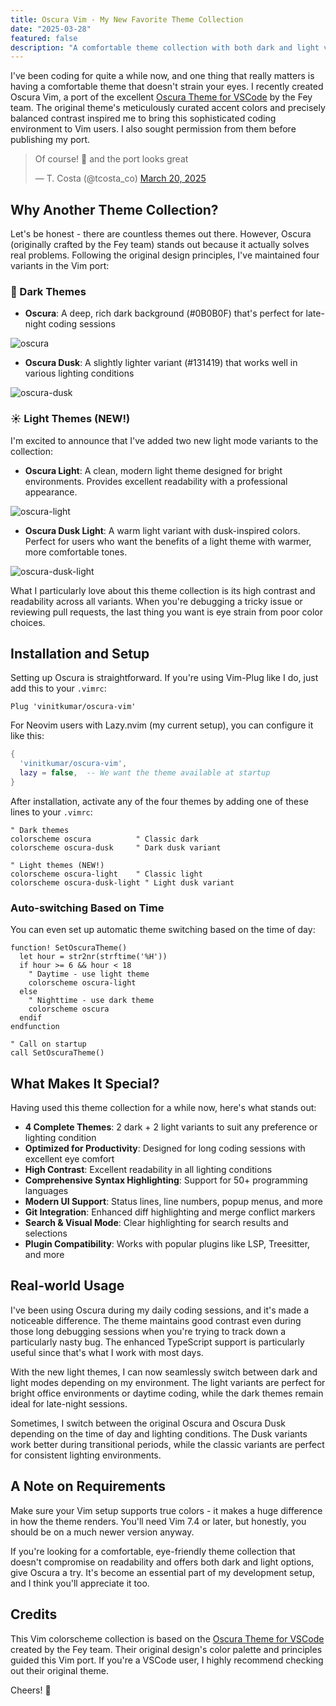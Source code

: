 ```yaml
---
title: Oscura Vim - My New Favorite Theme Collection
date: "2025-03-28"
featured: false
description: "A comfortable theme collection with both dark and light variants that's easy on the eyes"
---
```


I've been coding for quite a while now, and one thing that really matters is having a comfortable theme that doesn't strain your eyes. I recently created Oscura Vim, a port of the excellent [Oscura Theme for VSCode](https://marketplace.visualstudio.com/items?itemName=Fey.oscura) by the Fey team. The original theme's meticulously curated accent colors and precisely balanced contrast inspired me to bring this sophisticated coding environment to Vim users. I also sought permission from them before publishing my port. 

<blockquote class="twitter-tweet"><p lang="en" dir="ltr">Of course! 🤝 and the port looks great</p>&mdash; T. Costa (@tcosta_co) <a href="https://twitter.com/tcosta_co/status/1902719689903534386?ref_src=twsrc%5Etfw">March 20, 2025</a></blockquote> <script async src="https://platform.twitter.com/widgets.js" charset="utf-8"></script>

## Why Another Theme Collection?

Let's be honest - there are countless themes out there. However, Oscura (originally crafted by the Fey team) stands out because it actually solves real problems. Following the original design principles, I've maintained four variants in the Vim port:

### 🌙 Dark Themes

- **Oscura**: A deep, rich dark background (#0B0B0F) that's perfect for late-night coding sessions

![oscura](../../assets/nvim2.png)

- **Oscura Dusk**: A slightly lighter variant (#131419) that works well in various lighting conditions

![oscura-dusk](../../assets/nvim3.png)

### ☀️ Light Themes (NEW!)

I'm excited to announce that I've added two new light mode variants to the collection:

- **Oscura Light**: A clean, modern light theme designed for bright environments. Provides excellent readability with a professional appearance.

![oscura-light](../../assets/oscura-light.png)

- **Oscura Dusk Light**: A warm light variant with dusk-inspired colors. Perfect for users who want the benefits of a light theme with warmer, more comfortable tones.

![oscura-dusk-light](../../assets/oscura-dusk-light.png)

What I particularly love about this theme collection is its high contrast and readability across all variants. When you're debugging a tricky issue or reviewing pull requests, the last thing you want is eye strain from poor color choices.

## Installation and Setup

Setting up Oscura is straightforward. If you're using Vim-Plug like I do, just add this to your `.vimrc`:

```vim
Plug 'vinitkumar/oscura-vim'
```

For Neovim users with Lazy.nvim (my current setup), you can configure it like this:

```lua
{
  'vinitkumar/oscura-vim',
  lazy = false,  -- We want the theme available at startup
}
```

After installation, activate any of the four themes by adding one of these lines to your `.vimrc`:

```vim
" Dark themes
colorscheme oscura          " Classic dark
colorscheme oscura-dusk     " Dark dusk variant

" Light themes (NEW!)
colorscheme oscura-light    " Classic light
colorscheme oscura-dusk-light " Light dusk variant
```

### Auto-switching Based on Time

You can even set up automatic theme switching based on the time of day:

```vim
function! SetOscuraTheme()
  let hour = str2nr(strftime('%H'))
  if hour >= 6 && hour < 18
    " Daytime - use light theme
    colorscheme oscura-light
  else
    " Nighttime - use dark theme
    colorscheme oscura
  endif
endfunction

" Call on startup
call SetOscuraTheme()
```

## What Makes It Special?

Having used this theme collection for a while now, here's what stands out:

- **4 Complete Themes**: 2 dark + 2 light variants to suit any preference or lighting condition
- **Optimized for Productivity**: Designed for long coding sessions with excellent eye comfort
- **High Contrast**: Excellent readability in all lighting conditions
- **Comprehensive Syntax Highlighting**: Support for 50+ programming languages
- **Modern UI Support**: Status lines, line numbers, popup menus, and more
- **Git Integration**: Enhanced diff highlighting and merge conflict markers
- **Search & Visual Mode**: Clear highlighting for search results and selections
- **Plugin Compatibility**: Works with popular plugins like LSP, Treesitter, and more

## Real-world Usage

I've been using Oscura during my daily coding sessions, and it's made a noticeable difference. The theme maintains good contrast even during those long debugging sessions when you're trying to track down a particularly nasty bug. The enhanced TypeScript support is particularly useful since that's what I work with most days.

With the new light themes, I can now seamlessly switch between dark and light modes depending on my environment. The light variants are perfect for bright office environments or daytime coding, while the dark themes remain ideal for late-night sessions.

Sometimes, I switch between the original Oscura and Oscura Dusk depending on the time of day and lighting conditions. The Dusk variants work better during transitional periods, while the classic variants are perfect for consistent lighting environments.

## A Note on Requirements

Make sure your Vim setup supports true colors - it makes a huge difference in how the theme renders. You'll need Vim 7.4 or later, but honestly, you should be on a much newer version anyway.

If you're looking for a comfortable, eye-friendly theme collection that doesn't compromise on readability and offers both dark and light options, give Oscura a try. It's become an essential part of my development setup, and I think you'll appreciate it too.

## Credits

This Vim colorscheme collection is based on the [Oscura Theme for VSCode](https://marketplace.visualstudio.com/items?itemName=Fey.oscura) created by the Fey team. Their original design's color palette and principles guided this Vim port. If you're a VSCode user, I highly recommend checking out their original theme.

Cheers! 🤘 
